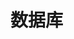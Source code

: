 # 数据库

<BuddyLogo who="PostgreSQL" />
<BuddyLogo who="MySQL" />
<BuddyLogo who="Redis" />
<BuddyLogo who="PipelineDB" />
<BuddyLogo who="Lowdb" />

<CateList />
